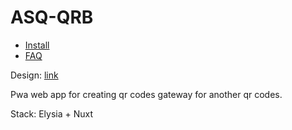 # ASQ-QRB

- [Install](./docs/init.md)
- [FAQ](./docs/faq.md)

Design: [link](https://www.figma.com/design/EDAyhSC98EmXEpUjpPQe5L/Design-file?node-id=2404-360&m=dev&t=9IOthQPua4YNiK1L-1)

Pwa web app for creating qr codes gateway
for another qr codes.

Stack: Elysia + Nuxt

